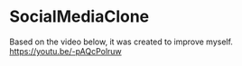 # SocialMediaClone

Based on the video below, it was created to improve myself.
https://youtu.be/-pAQcPolruw
